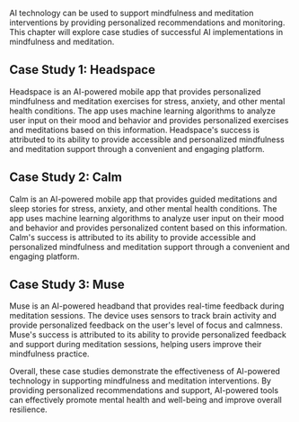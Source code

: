 

AI technology can be used to support mindfulness and meditation interventions by providing personalized recommendations and monitoring. This chapter will explore case studies of successful AI implementations in mindfulness and meditation.

Case Study 1: Headspace
-----------------------

Headspace is an AI-powered mobile app that provides personalized mindfulness and meditation exercises for stress, anxiety, and other mental health conditions. The app uses machine learning algorithms to analyze user input on their mood and behavior and provides personalized exercises and meditations based on this information. Headspace's success is attributed to its ability to provide accessible and personalized mindfulness and meditation support through a convenient and engaging platform.

Case Study 2: Calm
------------------

Calm is an AI-powered mobile app that provides guided meditations and sleep stories for stress, anxiety, and other mental health conditions. The app uses machine learning algorithms to analyze user input on their mood and behavior and provides personalized content based on this information. Calm's success is attributed to its ability to provide accessible and personalized mindfulness and meditation support through a convenient and engaging platform.

Case Study 3: Muse
------------------

Muse is an AI-powered headband that provides real-time feedback during meditation sessions. The device uses sensors to track brain activity and provide personalized feedback on the user's level of focus and calmness. Muse's success is attributed to its ability to provide personalized feedback and support during meditation sessions, helping users improve their mindfulness practice.

Overall, these case studies demonstrate the effectiveness of AI-powered technology in supporting mindfulness and meditation interventions. By providing personalized recommendations and support, AI-powered tools can effectively promote mental health and well-being and improve overall resilience.

